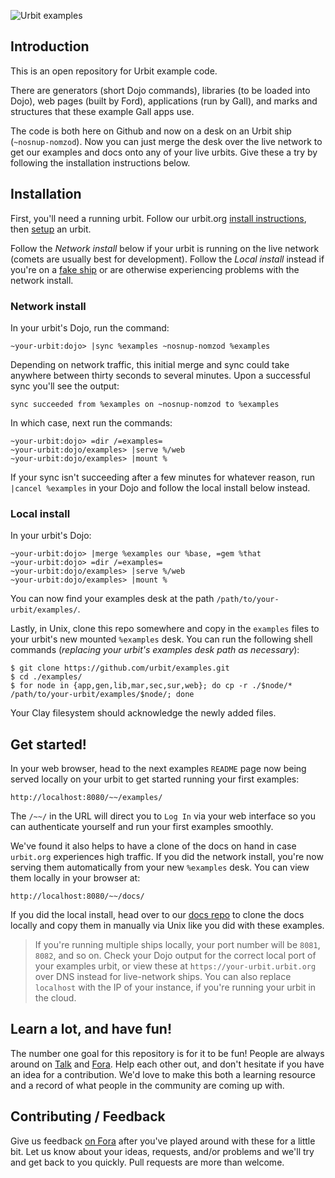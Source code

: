 ![Urbit examples](https://storage.googleapis.com/media.urbit.org/site/examples-screen.png)

## Introduction

This is an open repository for Urbit example code.

There are generators (short Dojo commands), libraries (to be loaded into
Dojo), web pages (built by Ford), applications (run by Gall), and marks
and structures that these example Gall apps use.

The code is both here on Github and now on a desk on an Urbit ship
(`~nosnup-nomzod`). Now you can just merge the desk over the live network to get
our examples and docs onto any of your live urbits. Give these a try by
following the installation instructions below.

## Installation

First, you'll need a running urbit. Follow our urbit.org [install
instructions](https://urbit.org/docs/using/install/), then
[setup](https://urbit.org/docs/using/setup/) an urbit.

Follow the *Network install* below if your urbit is running on the live network
(comets are usually best for development). Follow the *Local install* instead if
you're on a [fake
ship](https://fora.urbit.org/general/posts/~2017.1.5..21.31.04..20f3~/) or are otherwise
experiencing problems with the network install.

### Network install

In your urbit's Dojo, run the command:

    ~your-urbit:dojo> |sync %examples ~nosnup-nomzod %examples

Depending on network traffic, this initial merge and sync could take anywhere
between thirty seconds to several minutes. Upon a successful sync you'll see the
output:

    sync succeeded from %examples on ~nosnup-nomzod to %examples

In which case, next run the commands:

    ~your-urbit:dojo> =dir /=examples=
    ~your-urbit:dojo/examples> |serve %/web
    ~your-urbit:dojo/examples> |mount %

If your sync isn't succeeding after a few minutes for whatever reason, run
`|cancel %examples` in your Dojo and follow the local install below instead.

### Local install

In your urbit's Dojo:

    ~your-urbit:dojo> |merge %examples our %base, =gem %that
    ~your-urbit:dojo> =dir /=examples=
    ~your-urbit:dojo/examples> |serve %/web
    ~your-urbit:dojo/examples> |mount %

You can now find your examples desk at the path `/path/to/your-urbit/examples/`.

Lastly, in Unix, clone this repo somewhere and copy in the `examples` files to
your urbit's new mounted `%examples` desk. You can run the following shell
commands (*replacing your urbit's examples desk path as necessary*):

    $ git clone https://github.com/urbit/examples.git
    $ cd ./examples/
    $ for node in {app,gen,lib,mar,sec,sur,web}; do cp -r ./$node/* /path/to/your-urbit/examples/$node/; done

Your Clay filesystem should acknowledge the newly added files.

## Get started!

In your web browser, head to the next examples `README` page now being served
locally on your urbit to get started running your first examples:

    http://localhost:8080/~~/examples/

The `/~~/` in the URL will direct you to `Log In` via your web interface so you
can authenticate yourself and run your first examples smoothly.

We've found it also helps to have a clone of the docs on hand in case
`urbit.org` experiences high traffic. If you did the network install, you're now
serving them automatically from your new `%examples` desk. You can view them
locally in your browser at:

    http://localhost:8080/~~/docs/

If you did the local install, head over to our [docs
repo](https://github.com/urbit/docs) to clone the docs locally and copy them in
manually via Unix like you did with these examples.

> If you're running multiple ships locally, your port number will be `8081`,
> `8082`, and so on. Check your Dojo output for the correct local port of
> your examples urbit, or view these at `https://your-urbit.urbit.org` over DNS
> instead for live-network ships. You can also replace `localhost` with the IP
> of your instance, if you're running your urbit in the cloud.

## Learn a lot, and have fun!

The number one goal for this repository is for it to be fun! People are always
around on [Talk](https://urbit.org/docs/using/setup#-messaging-talk) and
[Fora](https://fora.urbit.org/). Help each other out, and don't hesitate if
you have an idea for a contribution. We'd love to make this both a learning
resource and a record of what people in the community are coming up with.

## Contributing / Feedback

Give us feedback [on
Fora](https://fora.urbit.org/~~/general/posts/~2017.8.3..20.53.26..c361~/) after
you've played around with these for a little bit. Let us know about your ideas,
requests, and/or problems and we'll try and get back to you quickly. Pull
requests are more than welcome.
